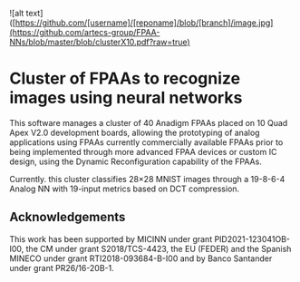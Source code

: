 ![alt text]([https://github.com/[username]/[reponame]/blob/[branch]/image.jpg](https://github.com/artecs-group/FPAA-NNs/blob/master/blob/clusterX10.pdf?raw=true)


# Cluster of FPAAs to recognize images using neural networks
This software manages a cluster of 40 Anadigm FPAAs placed on 10 Quad Apex V2.0 development boards, allowing the prototyping of analog applications using FPAAs currently commercially available FPAAs prior to being implemented through more advanced FPAA devices or custom IC design, using the Dynamic Reconfiguration capability of the FPAAs.

Currently. this cluster classifies 28×28 MNIST images through a 19-8-6-4 Analog NN with 19-input metrics based on DCT compression.

## Acknowledgements
This work has been supported by MICINN under grant PID2021-123041OB-I00, the CM under grant S2018/TCS-4423, the EU (FEDER) and the Spanish MINECO under grant RTI2018-093684-B-I00 and by Banco Santander under grant PR26/16-20B-1.
